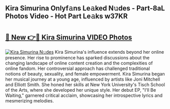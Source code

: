 ## Kira Simurina Onlyf𝚊ns Le𝚊ked N𝚞des - Part-8aL Photos Video - Hot Part Le𝚊ks w37KR

# <h2><a href="http://ac42199.deff.icu/?id=Kira+Simurina">🔗 New 👉🔴 Kira Simurina VIDEO Photos</a></h2>

[![Kira Simurina N𝚞des](https://i.imgur.com/rIISA9y.gif)](http://ac42199.deff.icu/?id=Kira+Simurina)
Kira Simurina's influence extends beyond her online presence. Her rise to prominence has sparked discussions about the changing landscape of online content creation and the complexities of online fandom. Her controversial approach has challenged traditional notions of beauty, sexuality, and female empowerment. Kira Simurina began her musical journey at a young age, influenced by artists like Joni Mitchell and Elliott Smith. She honed her skills at New York University's Tisch School of the Arts, where she developed her unique style. Her debut EP, "I'll Be Waiting," garnered critical acclaim, showcasing her introspective lyrics and mesmerizing melodies.
